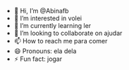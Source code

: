 - 👋 Hi, I’m @Abinafb
- 👀 I’m interested in volei
- 🌱 I’m currently learning ler
- 💞️ I’m looking to collaborate on ajudar
- 📫 How to reach me para comer
- 😄 Pronouns: ela dela 
- ⚡ Fun fact: jogar

<!---
Abinafb/Abinafb is a ✨ special ✨ repository because its `README.md` (this file) appears on your GitHub profile.
You can click the Preview link to take a look at your changes.
--->

